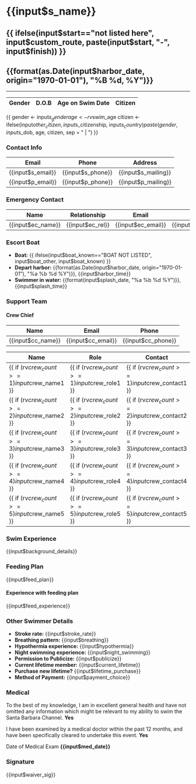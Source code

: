 # {{input$s_name}}
## {{ ifelse(input$start=="not listed here", input$custom_route, paste(input$start, "-", input$finish)) }}
## {{format(as.Date(input$harbor_date, origin="1970-01-01"), "%B %d, %Y")}}

---

Gender | D.O.B | Age on Swim Date | Citizen
------ | ----- | ---------------- | -------
{{
    gender <- input$s_gender
    age <- rv$swim_age
    citizen <- ifelse(input$other_citizen, 
                      input$s_citizenship, 
                      input$s_country)
    paste(gender, input$s_dob, age, citizen, sep = " | ")
}}

### Contact Info

Email | Phone | Address
----- | ----- | -------
{{input$s_email}} | {{input$s_phone}} | {{input$s_mailing}}
{{input$p_email}} | {{input$p_phone}} | {{input$p_mailing}}

### Emergency Contact

Name | Relationship | Email | Phone | 
---- | ----- | ----- | ---------- |
{{input$ec_name}} | {{input$ec_rel}} | {{input$ec_email}} | {{input$ec_phone}}

### Escort Boat

- **Boat:** {{ ifelse(input$boat_known=="BOAT NOT LISTED", input$boat_other, input$boat_known) }}
- **Depart harbor:** {{format(as.Date(input$harbor_date, origin="1970-01-01"), "%a %b %d %Y")}}, {{input$harbor_time}}
- **Swimmer in water:** {{format(input$splash_date, "%a %b %d %Y")}}, {{input$splash_time}}

### Support Team

#### Crew Chief

Name | Email | Phone
---- | ----- | -----
{{input$cc_name}} | {{input$cc_email}} | {{input$cc_phone}}

Name | Role | Contact
---- | ---- | -------
{{ if (rv$crew_count >= 1) input$crew_name1 }} | {{ if (rv$crew_count >= 1) input$crew_role1 }} | {{ if (rv$crew_count >= 1) input$crew_contact1 }}
{{ if (rv$crew_count >= 2) input$crew_name2 }} | {{ if (rv$crew_count >= 2) input$crew_role2 }} | {{ if (rv$crew_count >= 2) input$crew_contact2 }}
{{ if (rv$crew_count >= 3) input$crew_name3 }} | {{ if (rv$crew_count >= 3) input$crew_role3 }} | {{ if (rv$crew_count >= 3) input$crew_contact3 }}
{{ if (rv$crew_count >= 4) input$crew_name4 }} | {{ if (rv$crew_count >= 4) input$crew_role4 }} | {{ if (rv$crew_count >= 4) input$crew_contact4 }}
{{ if (rv$crew_count >= 5) input$crew_name5 }} | {{ if (rv$crew_count >= 5) input$crew_role5 }} | {{ if (rv$crew_count >= 5) input$crew_contact5 }}

### Swim Experience

{{input$background_details}}

### Feeding Plan

{{input$feed_plan}}

#### Experience with feeding plan

{{input$feed_experience}}

### Other Swimmer Details

- **Stroke rate:** {{input$stroke_rate}}
- **Breathing pattern:** {{input$breathing}}
- **Hypothermia experience:** {{input$hypothermia}}
- **Night swimming experience:** {{input$night_swimming}}
- **Permission to Publicize:** {{input$publicize}}
- **Current lifetime member:** {{input$current_lifetime}}
- **Purchase new lifetime?** {{input$lifetime_purchase}}
- **Method of Payment:** {{input$payment_choice}}

### Medical

To the best of my knowledge, I am in excellent general health and have not omitted any information which might be relevant to my ability to swim the Santa Barbara Channel. **Yes**

I have been examined by a medical doctor within the past 12 months, and have been specifically cleared to undertake this event. **Yes**

Date of Medical Exam **{{input$med_date}}**

### Signature

{{input$waiver_sig}}
